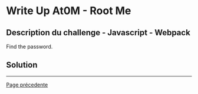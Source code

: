 # Write Up At0M - Root Me

## Description du challenge - Javascript - Webpack

Find the password.

## Solution

-------------
[Page précedente](https://marc-emmanuel9.github.io/Root%20Me/)